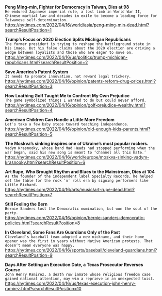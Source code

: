 **Peng Ming-min, Fighter for Democracy in Taiwan, Dies at 98**\
`He endured Japanese imperial rule, a lost limb in World War II, Chinese martial law and decades in exile to become a leading force for Taiwanese self-determination.`\
https://nytimes.com/2022/04/16/world/asia/peng-ming-min-dead.html?searchResultPosition=1

**Trump’s Focus on 2020 Election Splits Michigan Republicans**\
`The former president is trying to reshape the battleground state in his image. But his false claims about the 2020 election are driving a wedge between loyalists and those who are eager to move on.`\
https://nytimes.com/2022/04/16/us/politics/trump-michigan-republicans.html?searchResultPosition=2

**Save America’s Patent System**\
`It needs to promote innovation, not reward legal trickery.`\
https://nytimes.com/2022/04/16/opinion/patents-reform-drug-prices.html?searchResultPosition=3

**How Loathing Golf Taught Me to Confront My Own Prejudice**\
`The game symbolized things I wanted to do but could never afford. `\
https://nytimes.com/2022/04/16/opinion/golf-prejudice-wealthy.html?searchResultPosition=4

**American Children Can Handle a Little More Freedom**\
`Let’s take a few baby steps toward teaching independence.`\
https://nytimes.com/2022/04/16/opinion/old-enough-kids-parents.html?searchResultPosition=5

**The Moskva’s sinking inspires one of Ukraine’s most popular rockers.**\
`Vadym Krasnooky, whose band Mad Heads had stopped performing when the war began, said his new song is meant to ‘channel all this hate.’`\
https://nytimes.com/2022/04/16/world/europe/moskva-sinking-vadym-krasnooky.html?searchResultPosition=6

**Art Rupe, Who Brought Rhythm and Blues to the Mainstream, Dies at 104**\
`As the founder of the independent label Specialty Records, he helped set the table for the rock ’n’ roll era by signing performers like Little Richard.`\
https://nytimes.com/2022/04/16/arts/music/art-rupe-dead.html?searchResultPosition=7

**Still Feeling the Bern**\
`Bernie Sanders lost the Democratic nomination, but won the soul of the party.`\
https://nytimes.com/2022/04/16/opinion/bernie-sanders-democratic-policies.html?searchResultPosition=8

**In Cleveland, Some Fans Are Guardians Only of the Past**\
`Cleveland’s baseball team adopted a new nickname, and their home opener was the first in years without Native American protests. That doesn’t mean everyone was happy.`\
https://nytimes.com/2022/04/16/sports/baseball/cleveland-guardians.html?searchResultPosition=9

**Days After Setting an Execution Date, a Texas Prosecutor Reverses Course**\
`John Henry Ramirez, a death row inmate whose religious freedom case gained national attention, may win a reprieve in an unexpected twist.`\
https://nytimes.com/2022/04/16/us/texas-execution-john-henry-ramirez.html?searchResultPosition=10

